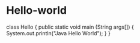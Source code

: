 # Hello-world

class Hello
{
public static void main (String args[])
{
System.out.println("Java Hello World");
}
}

